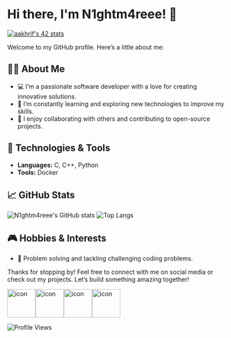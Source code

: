 
# Hi there, I'm N1ghtm4reee! 👋
[![aakhrif's 42 stats](https://badge.mediaplus.ma/greenbinary/aakhrif)](https://github.com/oakoudad/badge42)

Welcome to my GitHub profile. Here’s a little about me:

## 🧑‍💻 About Me
- 💻 I’m a passionate software developer with a love for creating innovative solutions.
- 🌱 I’m constantly learning and exploring new technologies to improve my skills.
- 🤝 I enjoy collaborating with others and contributing to open-source projects.

## 🔧 Technologies & Tools
- **Languages:** C, C++, Python
- **Tools:** Docker

## 📈 GitHub Stats
![N1ghtm4reee's GitHub stats](https://github-readme-stats.vercel.app/api?username=N1ghtm4reee&show_icons=true&theme=radical)
![Top Langs](https://github-readme-stats.vercel.app/api/top-langs/?username=N1ghtm4reee&layout=compact&theme=radical)

## 🎮 Hobbies & Interests
- 🧩 Problem solving and tackling challenging coding problems.

Thanks for stopping by! Feel free to connect with me on social media or check out my projects. Let’s build something amazing together!

<div style="display: flex; align-items: flex-start;"><img src="https://techstack-generator.vercel.app/cpp-icon.svg" alt="icon" width="65" height="65" /><img src="https://techstack-generator.vercel.app/python-icon.svg" alt="icon" width="65" height="65" /><img src="https://techstack-generator.vercel.app/github-icon.svg" alt="icon" width="65" height="65" /><img src="https://techstack-generator.vercel.app/docker-icon.svg" alt="icon" width="65" height="65" /></div>

![Profile Views](https://komarev.com/ghpvc/?username=N1ghtm4reee&color=blue)
``` ▋
